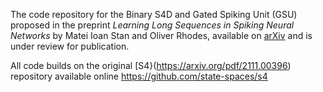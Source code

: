 The code repository for the Binary S4D and Gated Spiking Unit (GSU) proposed in the preprint _Learning Long Sequences in Spiking Neural Networks_ by Matei Ioan Stan and Oliver Rhodes, available on [arXiv](https://arxiv.org/abs/2401.00955) and is under review for publication. 

All code builds on the original [S4}(https://arxiv.org/pdf/2111.00396) repository available online https://github.com/state-spaces/s4
